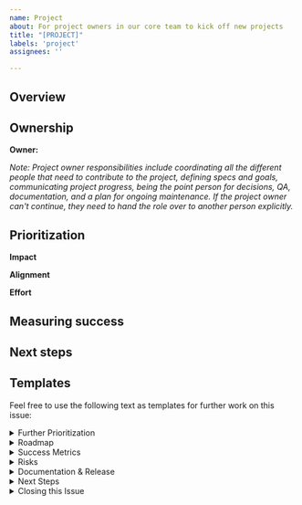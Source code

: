 ```yaml
---
name: Project
about: For project owners in our core team to kick off new projects
title: "[PROJECT]"
labels: 'project'
assignees: ''

---
```


## Overview 
<!-- (What is the need, problem or challenge we are tackling? -->

## Ownership
<!-- Add yourself as owner here, discuss ownership with another if needed -->
**Owner:** 
<!-- Add the following roles as they develop, again discuss ownership before @mentioning -->
<!-- **Product:** -->
<!-- **Design** -->
<!-- **Engineering**  -->
<!-- **Documentation**  -->
<!-- **Documentation**  -->

*Note: Project owner responsibilities include coordinating all the different people that need to contribute to the project, defining specs and goals, communicating project progress, being the point person for decisions, QA, documentation, and a plan for ongoing maintenance. If the project owner can't continue, they need to hand the role over to another person explicitly.*

## Prioritization
<!-- Why should we prioritize this project? -->

**Impact**
<!-- What is the perceived impact of this project? How confident are we about this? -->

**Alignment**
<!-- How well does this project align with our mission, our current goals and focus? -->

**Effort**
<!-- What's the perceived level of effort needed to complete this project? How confident are we about it?-->

## Measuring success
<!-- What do you expect to see as a result of this project? How will you measure it?-->

## Next steps
<!-- Is there further work needed to answer any of the questions above? How might we answer them? What support is needed (@mention anyone you would like to discuss this with) -->


## Templates
Feel free to use the following text as templates for further work on this issue:

<details>
<summary>Further Prioritization </summary>
<pre>
- How does this serve our mission
- Will this help to make us financially sustainable within a year?
- Can this make us move faster?
- Does this increase quality? 
- Does this add technical debt?
- Is it feasible to build and maintain with our current team and runway?
- What insight or research is this project based on?
- Is this problem already solved elsewhere?
- How will we measure our success? Do we have a baseline today that we can compare this against?
- How well do we understand the complexity of the problem, feature to be added or user need to be addressed? 
- What is the estimated timeframe for delivering this project?
</pre>
</details>

<details>
<summary>Roadmap</summary>
<pre>
## Roadmap & Timeframe   
- Scoping
- Prototyping/validating
- Development
- Release prep (documentation, marketing etc.)
- Release
- Retrospective
</pre>
</details>

<details>
<summary>Success Metrics</summary>
<pre>
## Measuring success 
Measure: What is the measure?
Current baseline: What is the baseline that we see today?
Target: how do we want to see that move?
Link: link to query on Metabase
</pre>
</details>

<details>
<summary>Risks</summary>
<pre>
## Risks
If this project is going to go wrong, what's the most likely cause and what can you do to derisk upfront?
- Risk:
- Mitigation:
</pre>
</details>

<details>
<summary>Documentation & Release</summary>
<pre>
## Documentation & Release Brief
**Estimated delivery date: **
- Which aspect(s) of the platform does this change impact?
- Which group(s) of users will benefit from this change?
- Is this project in response to a user-requested feature? If so who requested it (link to feature request if available)?
- Is this project related to any similar work we have done, or are planning on doing in the next three months?
</pre>
</details>

<details>
<summary>Next Steps</summary>
<pre>
## Next up
- Create a project board, add this issue to the description
- Open up any issues to de-compartmentalize the project, add them to the project board
- Open a documentation issue, add it to the documentation project board, reference this issue. 
above 
</pre>
</details>

<details>
<summary>Closing this Issue</summary>
<pre>
- Close all relevant project issues
- Open up issues for improvements 
- Post comm's according to comm's plan
- Post project screen-cast on #documentation slack channel 
- Post project closure in #newsletter slack channel 
- Celebrate!! 
</pre>
</details>